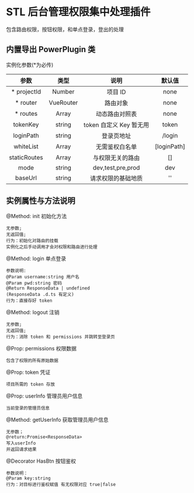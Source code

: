 <!--
 * @Description:
 * @Version: 0.1
 * @Author: EveChee
 * @Date: 2020-07-27 16:37:23
 * @LastEditTime: 2020-07-29 15:02:36
-->

# STL 后台管理权限集中处理插件

包含路由权限，按钮权限，和单点登录，登出的处理

## 内置导出 PowerPlugin 类

实例化参数(\*为必传)

|     参数     |        类型         |          说明           |   默认值    |
| :----------: | :-----------------: | :---------------------: | :---------: |
| \* projectId |       Number        |         项目 ID         |    none     |
|  \* router   |      VueRouter      |        路由对象         |    none     |
|  \* routes   | Array<RouterConfig> |     动态路由对照表      |    none     |
|   tokenKey   |       string        | token 自定义 Key 暂无用 |    token    |
|  loginPath   |       string        |       登录页地址        |   /login    |
|  whiteList   |    Array<string>    |     无需鉴权白名单      | [loginPath] |
| staticRoutes | Array<RouterConfig> |    与权限无关的路由     |     []      |
|     mode     |       string        |    dev,test,pre,prod    |     dev     |
|     baseUrl     |       string        |    请求权限的基础地质    |     ''     |

## 实例属性与方法说明

@Method: init 初始化方法

```
无参数;
无返回值;
行为：初始化对路由的挂载
实例化之后手动调用才会对权限和路由进行处理
```

@Method: login 单点登录

```
参数说明:
@Param username:string 用户名
@Param pwd:string 密码
@Return ResponseData | undefined
(ResponseData .d.ts 有定义)
行为：直接存好 token
```

@Method: logout 注销

```
无参数;
无返回值;
行为：消除 token 和 permissions 并跳转至登录页
```

@Prop: permissions 权限数据

```
包含了权限的所有原始数据
```

@Prop: token 凭证

```
项目所需的 token 存放
```

@Prop: userInfo 管理员用户信息

```
当前登录的管理员信息
```
@Method: getUserInfo 获取管理员用户信息

```
无参数；
@return:Promise<ResponseData>
写入userInfo
并返回请求结果
```

@Decorator HasBtn 按钮鉴权

```
参数说明：
@Param key:string
行为：对目标进行鉴权赋值 有无权限对应 true|false
```
